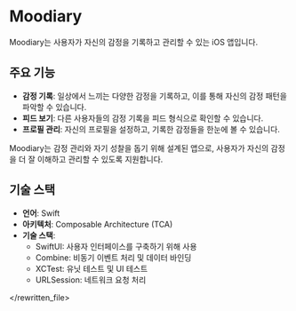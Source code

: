 # Moodiary

Moodiary는 사용자가 자신의 감정을 기록하고 관리할 수 있는 iOS 앱입니다. 

## 주요 기능
- **감정 기록**: 일상에서 느끼는 다양한 감정을 기록하고, 이를 통해 자신의 감정 패턴을 파악할 수 있습니다.
- **피드 보기**: 다른 사용자들의 감정 기록을 피드 형식으로 확인할 수 있습니다.
- **프로필 관리**: 자신의 프로필을 설정하고, 기록한 감정들을 한눈에 볼 수 있습니다.

Moodiary는 감정 관리와 자기 성찰을 돕기 위해 설계된 앱으로, 사용자가 자신의 감정을 더 잘 이해하고 관리할 수 있도록 지원합니다.


## 기술 스택

- **언어**: Swift
- **아키텍처**: Composable Architecture (TCA)
- **기술 스택**:
  - SwiftUI: 사용자 인터페이스를 구축하기 위해 사용
  - Combine: 비동기 이벤트 처리 및 데이터 바인딩
  - XCTest: 유닛 테스트 및 UI 테스트
  - URLSession: 네트워크 요청 처리

</rewritten_file> 